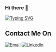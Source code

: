### Hi there 👋

[![Typing SVG](https://readme-typing-svg.demolab.com?font=Fira+Code&pause=1000&random=false&width=435&lines=Hi%2C+my+name+is+Tri+Hartono.;Just+call+me+Tri.;+welcome+to+my+github)](https://git.io/typing-svg)
 
## Contact Me On

 [![Email](https://img.shields.io/github/contributors/othneildrew/Best-README-Template.svg?style=for-the-badge)](mailto:trihartono293@gmail.com)
 [![LinkedIn](https://img.shields.io/badge/-LinkedIn-blue.svg?style=for-the-badge&logo=linkedin&colorB=555)](https://www.linkedin.com/in/tri-hartono-88ab90240/)
